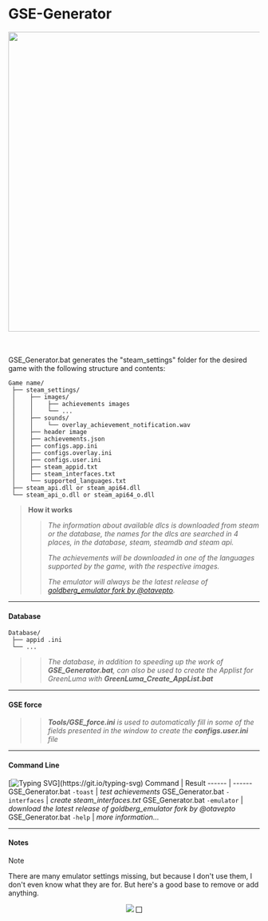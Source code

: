 # GSE-Generator
<p align="center">
  <img width="600" src="https://i.imgur.com/evuBfti.png">
  <br><br>
  <a href=""><img src="https://img.shields.io/badge/script-bat / hta- ?logo=windowsterminal&style=social" alt="" title="Scripts"></a>
	&nbsp;<a href=""><img src="https://img.shields.io/badge/windows-10 / 11- ?logo=windows10&style=social" alt="" title="Windows"></a>
</p>

GSE_Generator.bat generates the "steam_settings" folder for the desired game with the following structure and contents:
``` text
Game name/
 ├── steam_settings/
 │    ├── images/
 │    │    ├── achievements images
 │    │    └── ...
 │    ├── sounds/
 │    │    └── overlay_achievement_notification.wav
 │    ├── header image
 │    ├── achievements.json
 │    ├── configs.app.ini
 │    ├── configs.overlay.ini
 │    ├── configs.user.ini
 │    ├── steam_appid.txt
 │    ├── steam_interfaces.txt
 │    └── supported_languages.txt
 ├── steam_api.dll or steam_api64.dll
 └── steam_api_o.dll or steam_api64_o.dll
```
> **How it works**
>
>> *The information about available dlcs is downloaded from steam or the database, the names for the dlcs are searched in 4 places, in the database, steam, steamdb and steam api.*
>> 
>> *The achievements will be downloaded in one of the languages supported by the game, with the respective images.*
>> 
>> *The emulator will always be the latest release of [goldberg_emulator fork by @otavepto](https://github.com/otavepto/gbe_fork).*

***
#### Database
``` text
Database/
 ├── appid .ini
 └── ...
```
>> *The database, in addition to speeding up the work of **GSE_Generator.bat**, can also be used to create the Applist for GreenLuma with **GreenLuma_Create_AppList.bat***

***
#### GSE force
>> ***Tools/GSE_force.ini** is used to automatically fill in some of the fields presented in the window to create the **configs.user.ini** file*

***
#### Command Line
[![Typing SVG](https://readme-typing-svg.herokuapp.com?font=Console&size=22&color=ffffff&background=000000&lines=>_+COMMAND+LINE+USAGE:)](https://git.io/typing-svg)
Command | Result
------ | ------
GSE_Generator.bat `-toast` | *test achievements*
GSE_Generator.bat `-interfaces` | *create steam_interfaces.txt*
GSE_Generator.bat `-emulator` | *download the latest release of goldberg_emulator fork by @otavepto*
GSE_Generator.bat `-help` | *more information...*

***
#### Notes
> [!NOTE]
> There are many emulator settings missing, but because I don't use them, I don't even know what they are for.
> But here's a good base to remove or add anything.

<p align="center"> 
  <a href="https://www.paypal.com/donate/?hosted_button_id=9WWD5XXJXQ9VG"><img src="https://www.paypalobjects.com/en_US/i/btn/btn_donateCC_LG.gif"/></a>
  <img alt="" border="1" src="https://www.paypal.com/en_PT/i/scr/pixel.gif" width="10" height="10"/>
</p>
